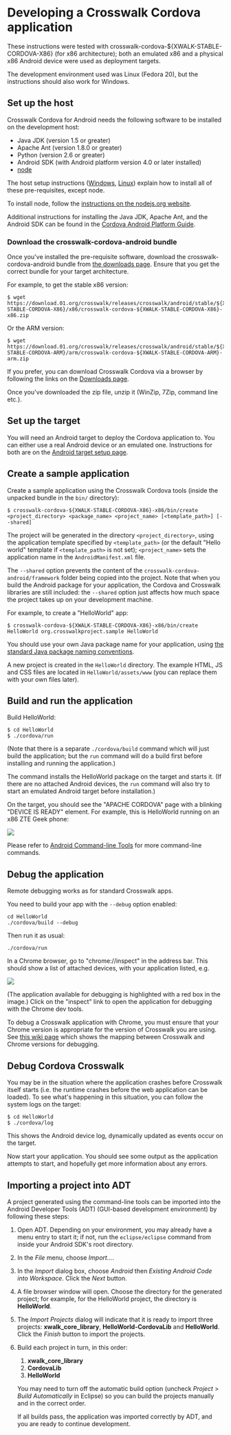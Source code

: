 # Developing a Crosswalk Cordova application

These instructions were tested with crosswalk-cordova-${XWALK-STABLE-CORDOVA-X86} (for x86 architecture); both an emulated x86 and a physical x86 Android device were used as deployment targets.

The development environment used was Linux (Fedora 20), but the instructions should also work for Windows.

## Set up the host

Crosswalk Cordova for Android needs the following software to be installed on the development host:

*   Java JDK (version 1.5 or greater)
*   Apache Ant (version 1.8.0 or greater)
*   Python (version 2.6 or greater)
*   Android SDK (with Android platform version 4.0 or later installed)
*   [node](http://nodejs.org)

The host setup instructions ([Windows](#documentation/getting_started/windows_host_setup), [Linux](#documentation/getting_started/linux_host_setup)) explain how to install all of these pre-requisites, except node.

To install node, follow the [instructions on the nodejs.org website](http://nodejs.org/download/).

Additional instructions for installing the Java JDK, Apache Ant, and the Android SDK can be found in the [Cordova Android Platform Guide](http://cordova.apache.org/docs/en/3.3.0/guide_platforms_android_index.md.html#Android%20Platform%20Guide).

### Download the crosswalk-cordova-android bundle

Once you've installed the pre-requisite software, download the crosswalk-cordova-android bundle from [the downloads page](#documentation/downloads). Ensure that you get the correct bundle for your target architecture.

For example, to get the stable x86 version:

    $ wget https://download.01.org/crosswalk/releases/crosswalk/android/stable/${XWALK-STABLE-CORDOVA-X86}/x86/crosswalk-cordova-${XWALK-STABLE-CORDOVA-X86}-x86.zip

Or the ARM version:

    $ wget https://download.01.org/crosswalk/releases/crosswalk/android/stable/${XWALK-STABLE-CORDOVA-ARM}/arm/crosswalk-cordova-${XWALK-STABLE-CORDOVA-ARM}-arm.zip

If you prefer, you can download Crosswalk Cordova via a browser by following the links on the [Downloads page](#documentation/downloads).

Once you've downloaded the zip file, unzip it (WinZip, 7Zip, command line etc.).

## Set up the target

You will need an Android target to deploy the Cordova application to. You can either use a real Android device or an emulated one. Instructions for both are on the [Android target setup page](#documentation/getting_started/android_target_setup).

## Create a sample application

Create a sample application using the Crosswalk Cordova tools (inside the unpacked bundle in the `bin/` directory):

    $ crosswalk-cordova-${XWALK-STABLE-CORDOVA-X86}-x86/bin/create <project_directory> <package_name> <project_name> [<template_path>] [--shared]

The project will be generated in the directory `<project_directory>`, using the application template specified by `<template_path>` (or the default "Hello world" template if `<template_path>` is not set); `<project_name>` sets the application name in the `AndroidManifest.xml` file.

The `--shared` option prevents the content of the `crosswalk-cordova-android/framework` folder being copied into the project. Note that when you build the Android package for your application, the Cordova and Crosswalk libraries are still included: the `--shared` option just affects how much space the project takes up on your development machine.

For example, to create a "HelloWorld" app:

    $ crosswalk-cordova-${XWALK-STABLE-CORDOVA-X86}-x86/bin/create HelloWorld org.crosswalkproject.sample HelloWorld

You should use your own Java package name for your application, using [the standard Java package naming conventions](http://docs.oracle.com/javase/tutorial/java/package/namingpkgs.html).

A new project is created in the `HelloWorld` directory. The example HTML, JS and CSS files are located in `HelloWorld/assets/www` (you can replace them with your own files later).

## Build and run the application

Build HelloWorld:

    $ cd HelloWorld
    $ ./cordova/run

(Note that there is a separate `./cordova/build` command which will just build the application; but the `run` command will do a build first before installing and running the application.)

The command installs the HelloWorld package on the target and starts it. (If there are no attached Android devices, the `run` command will also try to start an emulated Android target before installation.)

On the target, you should see the "APACHE CORDOVA" page with a blinking "DEVICE IS READY" element. For example, this is HelloWorld running on an x86 ZTE Geek phone:

<img src="assets/cordova-hello-world.png">

Please refer to [Android Command-line Tools](http://cordova.apache.org/docs/en/3.3.0/guide_platforms_android_tools.md.html#Android%20Command-line%20Tools) for more command-line commands.

## Debug the application

Remote debugging works as for standard Crosswalk apps.

You need to build your app with the `--debug` option enabled:

    cd HelloWorld
    ./cordova/build --debug

Then run it as usual:

    ./cordova/run

In a Chrome browser, go to "chrome://inspect" in the address bar. This should show a list of attached devices, with your application listed, e.g.

<img src="assets/cordova-debug-in-chrome.png">

(The application available for debugging is highlighted with a red box in the image.) Click on the "inspect" link to open the application for debugging with the Chrome dev tools.

To debug a Crosswalk application with Chrome, you must ensure that your Chrome version is appropriate for the version of Crosswalk you are using. See [this wiki page](#wiki/Remote-debugging-on-android) which shows the mapping between Crosswalk and Chrome versions for debugging.

## Debug Cordova Crosswalk

You may be in the situation where the application crashes before Crosswalk itself starts (i.e. the runtime crashes before the web application can be loaded). To see what's happening in this situation, you can follow the system logs on the target:

    $ cd HelloWorld
    $ ./cordova/log

This shows the Android device log, dynamically updated as events occur on the target.

Now start your application. You should see some output as the application attempts to start, and hopefully get more information about any errors.

## Importing a project into ADT

A project generated using the command-line tools can be imported into the Android Developer Tools (ADT) (GUI-based development environment) by following these steps:

1.  Open ADT. Depending on your environment, you may already have a menu entry to start it; if not, run the `eclipse/eclipse` command from inside your Android SDK's root directory.
2.  In the *File* menu, choose *Import...*.
3.  In the *Import* dialog box, choose *Android* then *Existing Android Code into Workspace*. Click the *Next* button.
4.  A file browser window will open. Choose the directory for the generated project; for example, for the HelloWorld project, the directory is **HelloWorld**.
5.  The *Import Projects* dialog will indicate that it is ready to import three projects: **xwalk_core_library**, **HelloWorld-CordovaLib** and **HelloWorld**. Click the *Finish* button to import the projects.
6.  <p>Build each project in turn, in this order:</p>

    <ol>
    <li><strong>xwalk_core_library</strong></li>
    <li><strong>CordovaLib</strong></li>
    <li><strong>HelloWorld</strong></li>
    </ol>

    <p>You may need to turn off the automatic build option (uncheck <em>Project</em> > <em>Build Automatically</em> in Eclipse) so you can build the projects manually and in the correct order.</p>

    <p>If all builds pass, the application was imported correctly by ADT, and you are ready to continue development.</p>
